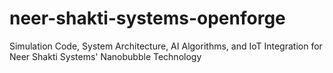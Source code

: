 # neer-shakti-systems-openforge
Simulation Code, System Architecture, AI Algorithms, and IoT Integration for Neer Shakti Systems' Nanobubble Technology
